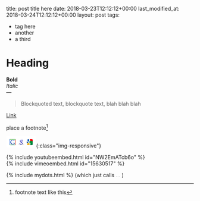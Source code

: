 title: post title here
date: 2018-03-23T12:12:12+00:00
last_modified_at: 2018-03-24T12:12:12+00:00
layout: post
tags:
  - tag here
  - another
  - a third
  
  
# Heading  
**Bold**  
_Italic_  
&mdash;  
> Blockquoted text, blockquote text, blah blah blah  
  
[Link](http://www.sallonoroff.co.uk/)  
  
place a footnote[^fn-reference]  
[^fn-reference]: footnote text like this  

![title or alt text here](/images/googlefavicons.png){:class="img-responsive"}  
  
{% include youtubeembed.html id="NW2EmATcb6o" %}  
{% include vimeoembed.html id="15630517" %}  

{% include mydots.html %}  (which just calls <span style="color: #c0c0c0;">&#8230;</span> )
  

